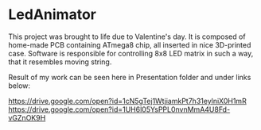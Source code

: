 # LedAnimator

This project was brought to life due to Valentine's day. It is composed of home-made PCB containing ATmega8 chip, all inserted in nice 3D-printed case. Software is responsible for controlling 8x8 LED matrix in such a way, that it resembles moving string.

Result of my work can be seen here in Presentation folder and under links below:

https://drive.google.com/open?id=1cN5gTej1WtjiamkPt7h31eylniX0H1mR
https://drive.google.com/open?id=1UH6l05YsPPL0nvnMmA4U8Fd-vGZnOK9H

